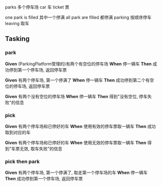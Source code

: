parks 多个停车场
car 车
ticket 票

one park is filled 其中一个停满
all park are filled 都停满
parking 按顺序停车
leaving 取车


## Tasking

### park
**Given** (ParkingPlatform管理的)有两个有空位的停车场
**When** 停一辆车
**Then** 成功停到第一个停车场, 返回停车票

**Given** 有两个停车场, 第一个停满了
**When** 停一辆车
**Then** 成功停到第二个有空位的停车场, 返回停车票

**Given** 有两个没有空位的停车场
**When** 停一辆车
**Then** 得到"没有空位, 停车失败"的信息

### pick
**Given** 有两个停车场和已停好的车
**When** 使用有效的停车票取一辆车
**Then** 成功取到对应的车

**Given** 有两个停车场和已停好的车
**When** 使用无效的停车票取一辆车
**Then** 得到"车票无效, 取车失败"的信息

### pick then park
**Given** 有两个停车场, 第一个停满了, 取走第一个停车场的车
**When** 停一辆车
**Then** 成功停到第一个停车场, 返回停车票

